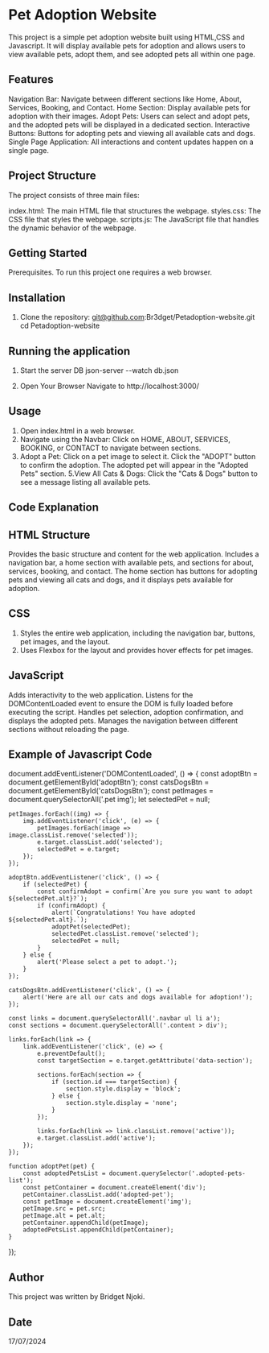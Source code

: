 # Pet Adoption Website
This project is a simple pet adoption website built using HTML,CSS and Javascript. It will display available pets for adoption and allows users to view available pets, adopt them, and see adopted pets all within one page.

## Features
Navigation Bar: Navigate between different sections like Home, About, Services, Booking, and Contact.
Home Section: Display available pets for adoption with their images.
Adopt Pets: Users can select and adopt pets, and the adopted pets will be displayed in a dedicated section.
Interactive Buttons: Buttons for adopting pets and viewing all available cats and dogs.
Single Page Application: All interactions and content updates happen on a single page.

## Project Structure 
The project consists of three main files:

index.html: The main HTML file that structures the webpage.
styles.css: The CSS file that styles the webpage.
scripts.js: The JavaScript file that handles the dynamic behavior of the webpage.

## Getting Started
Prerequisites.
To run this project one requires a web browser.

## Installation
1. Clone the repository:
git@github.com:Br3dget/Petadoption-website.git
cd Petadoption-website

## Running the application
1. Start the server DB
json-server --watch db.json

2. Open Your Browser
Navigate to http://localhost:3000/

## Usage 
1. Open index.html in a web browser.
2. Navigate using the Navbar: Click on HOME, ABOUT, SERVICES, BOOKING, or CONTACT to navigate between sections.
3. Adopt a Pet:
Click on a pet image to select it.
Click the "ADOPT" button to confirm the adoption.
The adopted pet will appear in the "Adopted Pets" section.
5.View All Cats & Dogs: Click the "Cats & Dogs" button to see a message listing all available pets.

## Code Explanation
## HTML Structure
Provides the basic structure and content for the web application.
Includes a navigation bar, a home section with available pets, and sections for about, services, booking, and contact.
The home section has buttons for adopting pets and viewing all cats and dogs, and it displays pets available for adoption.

## CSS
1. Styles the entire web application, including the navigation bar, buttons, pet images, and the layout.
2. Uses Flexbox for the layout and provides hover effects for pet images.

## JavaScript
Adds interactivity to the web application.
Listens for the DOMContentLoaded event to ensure the DOM is fully loaded before executing the script.
Handles pet selection, adoption confirmation, and displays the adopted pets.
Manages the navigation between different sections without reloading the page.

## Example of Javascript Code
document.addEventListener('DOMContentLoaded', () => {
    const adoptBtn = document.getElementById('adoptBtn');
    const catsDogsBtn = document.getElementById('catsDogsBtn');
    const petImages = document.querySelectorAll('.pet img');
    let selectedPet = null;

    petImages.forEach((img) => {
        img.addEventListener('click', (e) => {
            petImages.forEach(image => image.classList.remove('selected'));
            e.target.classList.add('selected');
            selectedPet = e.target;
        });
    });

    adoptBtn.addEventListener('click', () => {
        if (selectedPet) {
            const confirmAdopt = confirm(`Are you sure you want to adopt ${selectedPet.alt}?`);
            if (confirmAdopt) {
                alert(`Congratulations! You have adopted ${selectedPet.alt}.`);
                adoptPet(selectedPet);
                selectedPet.classList.remove('selected');
                selectedPet = null;
            }
        } else {
            alert('Please select a pet to adopt.');
        }
    });

    catsDogsBtn.addEventListener('click', () => {
        alert('Here are all our cats and dogs available for adoption!');
    });

    const links = document.querySelectorAll('.navbar ul li a');
    const sections = document.querySelectorAll('.content > div');

    links.forEach(link => {
        link.addEventListener('click', (e) => {
            e.preventDefault();
            const targetSection = e.target.getAttribute('data-section');
            
            sections.forEach(section => {
                if (section.id === targetSection) {
                    section.style.display = 'block';
                } else {
                    section.style.display = 'none';
                }
            });

            links.forEach(link => link.classList.remove('active'));
            e.target.classList.add('active');
        });
    });

    function adoptPet(pet) {
        const adoptedPetsList = document.querySelector('.adopted-pets-list');
        const petContainer = document.createElement('div');
        petContainer.classList.add('adopted-pet');
        const petImage = document.createElement('img');
        petImage.src = pet.src;
        petImage.alt = pet.alt;
        petContainer.appendChild(petImage);
        adoptedPetsList.appendChild(petContainer);
    }
});


## Author
This project was written by Bridget Njoki.

## Date
17/07/2024